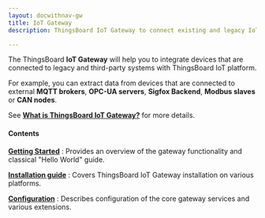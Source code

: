 ```yaml
---
layout: docwithnav-gw
title: IoT Gateway
description: ThingsBoard IoT Gateway to connect existing and legacy IoT devices to the platform

---
```


The ThingsBoard **IoT Gateway** will help you to integrate devices that are connected to legacy and third-party systems with ThingsBoard IoT platform.

For example, you can extract data from devices that are connected to external **MQTT brokers**, **OPC-UA servers**, **Sigfox Backend**, **Modbus slaves** or **CAN nodes**.
 
See [**What is ThingsBoard IoT Gateway?**](/docs/iot-gateway/what-is-iot-gateway/) for more details.

#### Contents

[**Getting Started**](/docs/iot-gateway/getting-started)
: Provides an overview of the gateway functionality and classical "Hello World" guide.

[**Installation guide**](/docs/iot-gateway/installation/)
: Covers ThingsBoard IoT Gateway installation on various platforms.

[**Configuration**](/docs/iot-gateway/configuration/)
: Describes configuration of the core gateway services and various extensions. 
